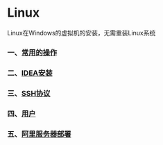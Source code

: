# Linux
Linux在Windows的虚拟机的安装，无需重装Linux系统

### 一、[常用的操作](https://github.com/wgc00/Linux-Ubuntu/blob/master/LinuxCommand/cmd.md)
### 二、[IDEA安装](https://github.com/wgc00/Linux-Ubuntu/blob/master/IDEA/idea.md)
### 三、[SSH协议](https://github.com/wgc00/Linux-Ubuntu/blob/master/SSH/sshd.md)
### 四、[用户](https://github.com/wgc00/Linux-Ubuntu/blob/master/UserRoot/root.md) 
### 五、[阿里服务器部署](https://github.com/wgc00/Linux-Ubuntu/tree/master/AliServerConfiguration)
